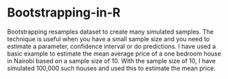 # Bootstrapping-in-R
Bootstrapping resamples dataset to create many simulated samples. 
The technique is useful when you have a small sample size and you need to estimate a parameter, confidence interval or do predictions.
I have used a basic example to estimate the mean average price of a one bedroom house in Nairobi based on a sample size of 10.
With the sample size of 10, I have simulated 100,000 such houses and used this to estimate the mean price.
